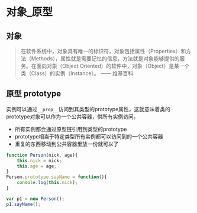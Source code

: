 # 对象_原型

## 对象

> 在软件系统中，对象具有唯一的标识符，对象包括属性（Properties）和方法（Methods），属性就是需要记忆的信息，方法就是对象能够提供的服务。在面向对象（Object Oriented）的软件中，对象（Object）是某一个类（Class）的实例（Instance）。 —— 维基百科

## 原型 prototype

实例可以通过`__prop__`访问到其类型的prototype属性，这就意味着类的prototype对象可以作为一个公共容器，供所有实例访问。

- 所有实例都会通过原型链引用到类型的prototype
- prototype相当于特定类型所有实例都可以访问到的一个公共容器
- 重复的东西移动到公共容器里放一份就可以了

```js
function Person(nick, age){
    this.nick = nick;
    this.age = age;
}
Person.prototype.sayName = function(){
    console.log(this.nick);
}

var p1 = new Person();
p1.sayName();
```
